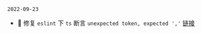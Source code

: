 `2022-09-23`

- 🐛 修复 `eslint` 下 `ts` 断言 `unexpected token, expected ','`  [链接](https://blog.csdn.net/weixin_45788691/article/details/125784906)